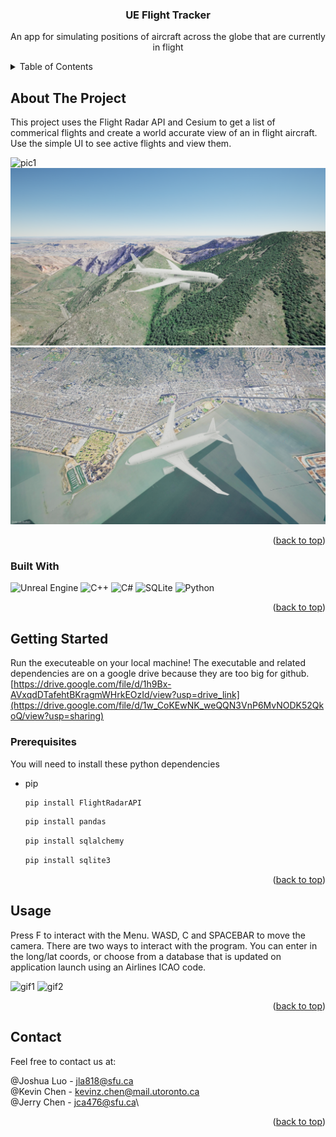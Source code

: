

<!-- PROJECT LOGO 
<br />
<div align="center">
  <a href="https://github.com/github_username/repo_name">
    <img src="images/logo.png" alt="Logo" width="80" height="80">
  </a>
-->

<h3 align="center">UE Flight Tracker</h3>

  <p align="center">
    An app for simulating positions of aircraft across the globe that are currently in flight
    <br />



<!-- TABLE OF CONTENTS -->
<details>
  <summary>Table of Contents</summary>
  <ol>
    <li>
      <a href="#about-the-project">About The Project</a>
      <ul>
        <li><a href="#built-with">Built With</a></li>
      </ul>
    </li>
    <li>
      <a href="#getting-started">Getting Started</a>
      <ul>
        <li><a href="#prerequisites">Prerequisites</a></li>
      </ul>
    </li>
    <li><a href="#usage">Usage</a></li>
    <li><a href="#contact">Contact</a></li>
  </ol>
</details>



<!-- ABOUT THE PROJECT -->
## About The Project
This project uses the Flight Radar API and Cesium to get a list of commerical flights and create a world accurate view of an in flight aircraft. Use the simple UI to see active flights and view them.

![pic1](./images/Screenshot(191).png)
![pic2](./images/Screenshot(192).png)
![pic3](./images/Screenshot(195).png)

<p align="right">(<a href="#readme-top">back to top</a>)</p>



### Built With

![Unreal Engine](https://img.shields.io/badge/unrealengine-%23313131.svg?style=for-the-badge&logo=unrealengine&logoColor=white)
![C++](https://img.shields.io/badge/c++-%2300599C.svg?style=for-the-badge&logo=c%2B%2B&logoColor=white)
![C#](https://img.shields.io/badge/c%23-%23239120.svg?style=for-the-badge&logo=c-sharp&logoColor=white)
 ![SQLite](https://img.shields.io/badge/sqlite-%2307405e.svg?style=for-the-badge&logo=sqlite&logoColor=white)
 ![Python](https://img.shields.io/badge/python-3670A0?style=for-the-badge&logo=python&logoColor=ffdd54)

<p align="right">(<a href="#readme-top">back to top</a>)</p>



<!-- GETTING STARTED -->
## Getting Started

Run the executeable on your local machine! The executable and related dependencies are on a google drive because they are too big for github.
[https://drive.google.com/file/d/1h9Bx-AVxqdDTafehtBKragmWHrkEOzId/view?usp=drive_link](https://drive.google.com/file/d/1w_CoKEwNK_weQQN3VnP6MvNODK52QkoQ/view?usp=sharing)

### Prerequisites

You will need to install these python dependencies
* pip
  ```sh
  pip install FlightRadarAPI
  ```
  ```sh
  pip install pandas
  ```
  ```sh
  pip install sqlalchemy
  ```
  ```sh
  pip install sqlite3
  ```
  
<p align="right">(<a href="#readme-top">back to top</a>)</p>


<!-- USAGE EXAMPLES -->
## Usage
Press F to interact with the Menu. WASD, C and SPACEBAR to move the camera.
There are two ways to interact with the program. You can enter in the long/lat coords, or choose from a database that is updated on application launch using an Airlines ICAO code.

![gif1](./images/Animation.gif)
![gif2](./images/Animation2.gif)

<p align="right">(<a href="#readme-top">back to top</a>)</p>



<!-- CONTACT -->
## Contact
Feel free to contact us at:

@Joshua Luo - jla818@sfu.ca\
@Kevin Chen - kevinz.chen@mail.utoronto.ca\
@Jerry Chen - jca476@sfu.ca\

<p align="right">(<a href="#readme-top">back to top</a>)</p>




